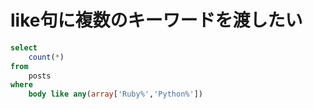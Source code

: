 # like句に複数のキーワードを渡したい

```sql
select
    count(*)
from
    posts
where
    body like any(array['Ruby%','Python%'])
```
